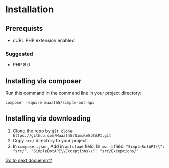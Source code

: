 # Installation

## Prerequists
- cURL PHP extension enabled
### Suggested
- PHP 8.0

## Installing via composer
Run this command in the command line in your project directory:
```sh
composer require muaath5/simple-bot-api
```

## Installing via downloading
1. Clone the repo by `git clone https://github.com/Muaath5/SimpleBotAPI.git`
2. Copy `src/` directory to your project
3. In `composer.json`, Add in `autoload` field, In `psr-4` field: `"SimpleBotAPI\\": "src/", "SimpleBotAPI\\Exceptions\\": "src/Exceptions/"`

[Go to next docuemnt?](https://muaath5.github.io/SimpleBotAPI/CreatingBot)